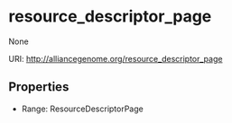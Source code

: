 # resource_descriptor_page

None

URI: http://alliancegenome.org/resource_descriptor_page



<!-- no inheritance hierarchy -->


## Properties

 * Range: ResourceDescriptorPage


